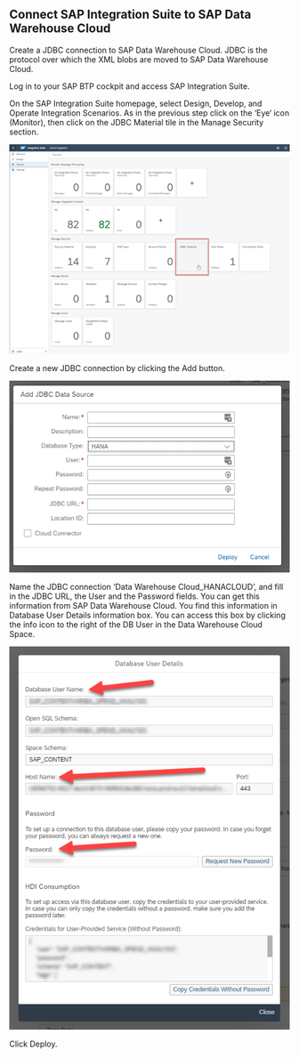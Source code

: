 ## Connect SAP Integration Suite to SAP Data Warehouse Cloud

Create a JDBC connection to SAP Data Warehouse Cloud.  JDBC is the protocol over which the XML blobs are moved to SAP Data Warehouse Cloud. 

Log in to your SAP BTP cockpit and access SAP Integration Suite.  

On the SAP Integration Suite homepage, select Design, Develop, and Operate Integration Scenarios.  As in the previous step click on the ‘Eye‘ icon (Monitor), then click on the JDBC Material tile in the Manage Security section.

![CIS Connection DWC](../images/CISLane_ConnectDWC1.png)

Create a new JDBC connection by clicking the Add button.

![CIS Connection DWC](../images/CISLane_ConnectDWC2.png)

Name the JDBC connection ‘Data Warehouse Cloud_HANACLOUD’, and fill in the JDBC URL, the User and the Password fields.  You can get this information from SAP Data Warehouse Cloud.  You find this information in Database User Details information box.  You can access this box by clicking the info icon to the right of the DB User in the Data Warehouse Cloud Space.

![CIS Connection DWC](../images/CISLane_ConnectDWC3.png) 

Click Deploy. 
